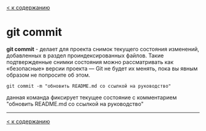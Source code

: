 [< к содержанию](./readme.md)

# git commit

**git commit** - делает для проекта снимок текущего состояния изменений, добавленных в раздел проиндексированных файлов. Такие подтвержденные снимки состояния можно рассматривать как «безопасные» версии проекта — Git не будет их менять, пока вы явным образом не попросите об этом. 


```
git commit -m "обновить README.md со ссылкой на руководство"
```

данная команда фиксирует текущее состояние с комментарием "обновить README.md со ссылкой на руководство"

---


[< к содержанию](./readme.md)